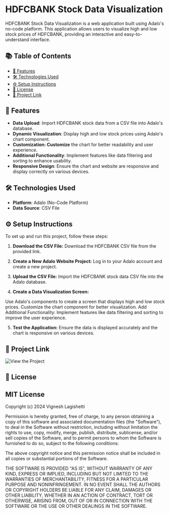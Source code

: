 # HDFCBANK Stock Data Visualization

HDFCBANK Stock Data Visualization is a web application built using Adalo's no-code platform. This application allows users to visualize high and low stock prices of HDFCBANK, providing an interactive and easy-to-understand interface.

## 📚 Table of Contents

- [🚀 Features](#features)
- [🛠️ Technologies Used](#technologies-used)
- [⚙️ Setup Instructions](#setup-instructions)
- [📝 License](#license)
- [🔗 Project Link](#project-link)

## 🚀 Features

- **Data Upload**: Import HDFCBANK stock data from a CSV file into Adalo's database.
- **Dynamic Visualization**: Display high and low stock prices using Adalo's chart component.
- **Customization: Customize** the chart for better readability and user experience.
- **Additional Functionality**: Implement features like data filtering and sorting to enhance      usability.
- **Responsive Design**: Ensure the chart and website are responsive and display correctly on various devices.

  
## 🛠️ Technologies Used

- **Platform**: Adalo (No-Code Platform)
- **Data Source**: CSV File
  
## ⚙️ Setup Instructions
To set up and run this project, follow these steps:

1. **Download the CSV File:**
Download the HDFCBANK CSV file from the provided link.

2. **Create a New Adalo Website Project:**
Log in to your Adalo account and create a new project.

3. **Upload the CSV File:**
Import the HDFCBANK stock data CSV file into the Adalo database.

4. **Create a Data Visualization Screen:**

Use Adalo's components to create a screen that displays high and low stock prices.
Customize the chart component for better visualization.
Add Additional Functionality:
Implement features like data filtering and sorting to improve the user experience.

5. **Test the Application:**
Ensure the data is displayed accurately and the chart is responsive on various devices.

## 🔗 Project Link
![View the Project](https://vignesh-lagishettis-team.adalo.com/hdfc-csv-app?_gl=1%2Ac8u23%2A_gcl_aw%2AR0NMLjE3MjAwNjQwMzYuQ2owS0NRanc3Wk8wQmhEWUFSSXNBRnR0a0NpdU0tNHQ4aU1VNVl5anY4Y09sY3hMcUtMR0xVQXc0SDk3djkyeU5majhvV2V5MTA0YTFod2FBcmI4RUFMd193Y0I.%2A_gcl_au%2AMTY2Njk3NzMxLjE3MTk5OTcxNjg.%2A_ga%2AMzA4OTA0MDg3LjE3MTk5OTcxNjg.%2A_ga_SWT45DV35L%2AMTcyMDA2OTMzNS40LjEuMTcyMDA3MDAzNi41Mi4wLjA.&target=998942e43ce445e7a8ed43cc51862f42&params=%7B%7D)

## 📝 License
## MIT License

Copyright (c) 2024 Vignesh Lagishetti

Permission is hereby granted, free of charge, to any person obtaining a copy of this software and associated documentation files (the "Software"), to deal in the Software without restriction, including without limitation the rights to use, copy, modify, merge, publish, distribute, sublicense, and/or sell copies of the Software, and to permit persons to whom the Software is furnished to do so, subject to the following conditions:

The above copyright notice and this permission notice shall be included in all copies or substantial portions of the Software.

THE SOFTWARE IS PROVIDED "AS IS", WITHOUT WARRANTY OF ANY KIND, EXPRESS OR IMPLIED, INCLUDING BUT NOT LIMITED TO THE WARRANTIES OF MERCHANTABILITY, FITNESS FOR A PARTICULAR PURPOSE AND NONINFRINGEMENT. IN NO EVENT SHALL THE AUTHORS OR COPYRIGHT HOLDERS BE LIABLE FOR ANY CLAIM, DAMAGES OR OTHER LIABILITY, WHETHER IN AN ACTION OF CONTRACT, TORT OR OTHERWISE, ARISING FROM, OUT OF OR IN CONNECTION WITH THE SOFTWARE OR THE USE OR OTHER DEALINGS IN THE SOFTWARE.
